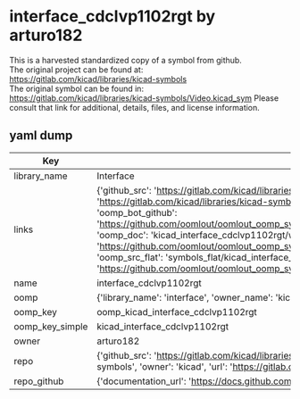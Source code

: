 # interface_cdclvp1102rgt by arturo182  
This is a harvested standardized copy of a symbol from github.  
The original project can be found at:  
https://gitlab.com/kicad/libraries/kicad-symbols  
The original symbol can be found in:
https://gitlab.com/kicad/libraries/kicad-symbols/Video.kicad_sym
Please consult that link for additional, details, files, and license information.  
## yaml dump  
| Key | Value |  
| --- | --- |  
| library_name | Interface |  
| links | {'github_src': 'https://gitlab.com/kicad/libraries/kicad-symbols/Video.kicad_sym', 'github_src_repo': 'https://gitlab.com/kicad/libraries/kicad-symbols', 'oomp_bot': 'kicad_interface_cdclvp1102rgt/working', 'oomp_bot_github': 'https://github.com/oomlout/oomlout_oomp_symbol_bot/tree/main/kicad_interface_cdclvp1102rgt/working', 'oomp_doc': 'kicad_interface_cdclvp1102rgt/working', 'oomp_doc_github': 'https://github.com/oomlout/oomlout_oomp_symbol_doc/tree/main/kicad_interface_cdclvp1102rgt/working', 'oomp_src_flat': 'symbols_flat/kicad_interface_cdclvp1102rgt/working', 'oomp_src_flat_github': 'https://github.com/oomlout/oomlout_oomp_symbol_src/tree/main/kicad_interface_cdclvp1102rgt/working'} |  
| name | interface_cdclvp1102rgt |  
| oomp | {'library_name': 'interface', 'owner_name': 'kicad', 'symbol_name': 'interface_cdclvp1102rgt'} |  
| oomp_key | oomp_kicad_interface_cdclvp1102rgt |  
| oomp_key_simple | kicad_interface_cdclvp1102rgt |  
| owner | arturo182 |  
| repo | {'github_src': 'https://gitlab.com/kicad/libraries/kicad-symbols/Video.kicad_sym', 'name': 'libraries/kicad-symbols', 'owner': 'kicad', 'url': 'https://gitlab.com/kicad/libraries/kicad-symbols'} |  
| repo_github | {'documentation_url': 'https://docs.github.com/rest/repos/repos#get-a-repository', 'message': 'Not Found'} |  


